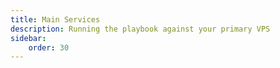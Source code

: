 ```yaml
---
title: Main Services
description: Running the playbook against your primary VPS
sidebar:
    order: 30
---
```


